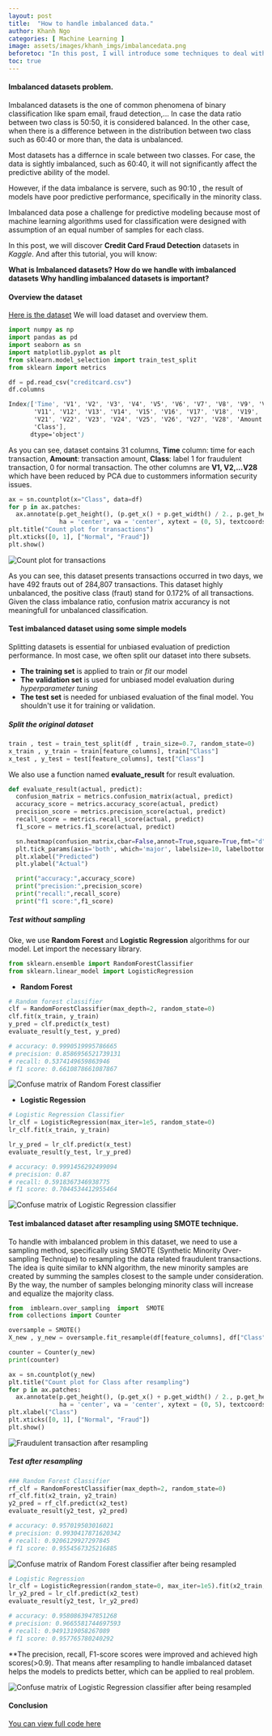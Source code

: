 ```yaml
---
layout: post
title:  "How to handle imbalanced data."
author: Khanh Ngo
categories: [ Machine Learning ]
image: assets/images/khanh_imgs/imbalancedata.png
beforetoc: "In this post, I will introduce some techniques to deal with imbalanced data because the datasets are often extremely imbalanced."
toc: true
---
```


#### Imbalanced datasets problem.
Imbalanced datasets is the one of common phenomena of binary classification like spam email, fraud detection,... In case the data ratio between two class is 50:50, it is considered balanced. In the other case, when there is a difference between in the distribution between two class such as 60:40 or more than, the data is unbalanced.

Most datasets has a differnce in scale between two classes. For case, the data is sightly imbalanced, such as 60:40, it will not significantly affect the predictive ability of the model.

However, if the data imbalance is servere, such as 90:10 , the result of models have poor predictive performance, specifically in the minority class.

Imbalanced data pose a challenge for predictive modeling because most of machine learning algorithms used for classification were designed with assumption of an equal number of samples for each class.

In this post, we will discover **Credit Card Fraud Detection** datasets in _Kaggle_. And after this tutorial, you will know:

**What is Imbalanced datasets?**
**How do we handle with imbalanced datasets**
**Why handling imbalanced datasets is important?**

#### Overview the dataset
[Here is the dataset](https://www.kaggle.com/mlg-ulb/creditcardfraud)
We will load dataset and overview them.

```python
import numpy as np
import pandas as pd
import seaborn as sn
import matplotlib.pyplot as plt
from sklearn.model_selection import train_test_split
from sklearn import metrics

df = pd.read_csv("creditcard.csv")
df.columns
```

```css
Index(['Time', 'V1', 'V2', 'V3', 'V4', 'V5', 'V6', 'V7', 'V8', 'V9', 'V10',
       'V11', 'V12', 'V13', 'V14', 'V15', 'V16', 'V17', 'V18', 'V19', 'V20',
       'V21', 'V22', 'V23', 'V24', 'V25', 'V26', 'V27', 'V28', 'Amount',
       'Class'],
      dtype='object')
```
As you can see, dataset contains 31 columns, **Time** column: time for each transaction, **Amount**: transaction amount, **Class**: label 1 for fraudulent transaction, 0 for normal transaction. The other columns are **V1, V2,...V28** which have been reduced by PCA due to custommers information security issues.

```python
ax = sn.countplot(x="Class", data=df)
for p in ax.patches:
  ax.annotate(p.get_height(), (p.get_x() + p.get_width() / 2., p.get_height()),\
              ha = 'center', va = 'center', xytext = (0, 5), textcoords = 'offset points')
plt.title("Count plot for transactions")
plt.xticks([0, 1], ["Normal", "Fraud"])
plt.show()
```

![Count plot for transactions](../assets/images/khanh_imgs/count_transaction.png)

As you can see, this dataset presents transactions occurred in two days, we have 492 frauts out of 284,807 transactions. This dataset highly unbalanced, the positive class (fraut) stand for 0.172% of all transactions. Given the class imbalance ratio, confusion matrix accurancy is not meaningfull for unbalanced classification.

#### Test imbalanced dataset using some simple models

Splitting datasets is essential for unbiased evaluation of prediction performance. In most case, we often split our dataset into there subsets.
- **The training set** is applied to train or _fit_ our model
- **The validation set** is used for unbiased model evaluation during _hyperparameter tuning_
- **The test set** is needed for unbiased evaluation of the final model. You shouldn't use it for training or validation.

##### Split the original dataset

```python
train , test = train_test_split(df , train_size=0.7, random_state=0)
x_train , y_train = train[feature_columns], train["Class"]
x_test , y_test = test[feature_columns], test["Class"]
```

We also use a function named **evaluate_result** for result evaluation.
```python
def evaluate_result(actual, predict):
  confusion_matrix = metrics.confusion_matrix(actual, predict)
  accuracy_score = metrics.accuracy_score(actual, predict)
  precision_score = metrics.precision_score(actual, predict)
  recall_score = metrics.recall_score(actual, predict)
  f1_score = metrics.f1_score(actual, predict)

  sn.heatmap(confusion_matrix,cbar=False,annot=True,square=True,fmt="d")
  plt.tick_params(axis='both', which='major', labelsize=10, labelbottom = False, bottom=False, top = False, labeltop=True)
  plt.xlabel("Predicted")
  plt.ylabel("Actual")

  print("accuracy:",accuracy_score)
  print("precision:",precision_score)
  print("recall:",recall_score)
  print("f1 score:",f1_score)
```

##### Test without sampling
Oke, we use **Random Forest** and **Logistic Regression** algorithms for our model. Let import the necessary library.

```python
from sklearn.ensemble import RandomForestClassifier
from sklearn.linear_model import LogisticRegression
```

- **Random Forest**

```python 
# Random forest classifier
clf = RandomForestClassifier(max_depth=2, random_state=0)
clf.fit(x_train, y_train)
y_pred = clf.predict(x_test)
evaluate_result(y_test, y_pred)

# accuracy: 0.9990519995786665
# precision: 0.8586956521739131
# recall: 0.5374149659863946
# f1 score: 0.6610878661087867
```

![Confuse matrix of Random Forest classifier](../assets/images/khanh_imgs/random-forest.png)

- **Logistic Regession**

```python
# Logistic Regression Classifier
lr_clf = LogisticRegression(max_iter=1e5, random_state=0)
lr_clf.fit(x_train, y_train)

lr_y_pred = lr_clf.predict(x_test)
evaluate_result(y_test, lr_y_pred)

# accuracy: 0.9991456292499094
# precision: 0.87
# recall: 0.5918367346938775
# f1 score: 0.7044534412955464
```

![Confuse matrix of Logistic Regression classifier](../assets/images/khanh_imgs/logistic.png)

#### Test imbalanced dataset after resampling using SMOTE technique.

To handle with imbalanced problem in this dataset, we need to use a sampling method, specifically using SMOTE (Synthetic Minority Over-sampling Technique) to resampling the data related fraudulent transactions. The idea is quite similar to kNN algorithm, the new minority samples are created by summing the samples closest to the sample under consideration. By the way, the number of samples belonging minority class will increase and equalize the majority class.

```python
from  imblearn.over_sampling  import  SMOTE
from collections import Counter

oversample = SMOTE()
X_new , y_new = oversample.fit_resample(df[feature_columns], df["Class"])

counter = Counter(y_new)
print(counter)

ax = sn.countplot(y_new)
plt.title("Count plot for Class after resampling")
for p in ax.patches:
  ax.annotate(p.get_height(), (p.get_x() + p.get_width() / 2., p.get_height()),\
              ha = 'center', va = 'center', xytext = (0, 5), textcoords = 'offset points')
plt.xlabel("Class")
plt.xticks([0, 1], ["Normal", "Fraud"])
plt.show()
```

![Fraudulent transaction after resampling](../assets/images/khanh_imgs/resampling.png)

##### Test after resampling

```python
### Random Forest Classifier
rf_clf = RandomForestClassifier(max_depth=2, random_state=0)
rf_clf.fit(x2_train, y2_train)
y2_pred = rf_clf.predict(x2_test)
evaluate_result(y2_test, y2_pred)

# accuracy: 0.957019503016021
# precision: 0.9930417871620342
# recall: 0.9206129927297845
# f1 score: 0.9554567325216885
```

![Confuse matrix of Random Forest classifier after being resampled](../assets/images/khanh_imgs/random-forest-resampling.png)

```python
# Logistic Regression
lr_clf = LogisticRegression(random_state=0, max_iter=1e5).fit(x2_train, y2_train)
lr_y2_pred = lr_clf.predict(x2_test)
evaluate_result(y2_test, lr_y2_pred)

# accuracy: 0.9580863947851268
# precision: 0.9665581744697593
# recall: 0.9491319058267089
# f1 score: 0.957765780240292
```

**The precision, recall, F1-score scores were improved and achieved high scores(>0.9). That means after resampling to  handle imbalanced dataset helps the models to predicts better, which can be applied to real problem.

![Confuse matrix of Logistic Regression classifier after being resampled](../assets/images/khanh_imgs/logistic-resampling.png)

#### Conclusion

[You can view full code here](../assets/code/smote.py)